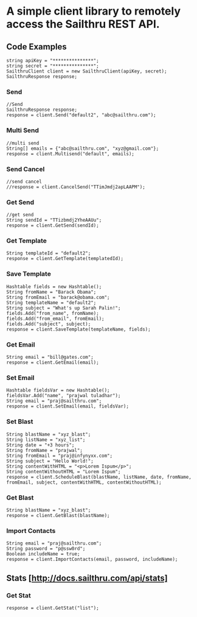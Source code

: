 # A simple client library to remotely access the Sailthru REST API.

## Code Examples
		
	string apiKey = "***************";
	string secret = "***************";
	SailthruClient client = new SailthruClient(apiKey, secret);
	SailthruResponse response;
	
### Send
	//Send
    SailthruResponse response;
    response = client.Send("default2", "abc@sailthru.com");
	
### Multi Send
	//multi send
	String[] emails = {"abc@sailthru.com", "xyz@gmail.com"};
	response = client.Multisend("default", emails);
	
### Send Cancel
	//send cancel
	//response = client.CancelSend("TTimJmdj2apLAAPM");
	
### Get Send
	//get send
	String sendId = "TTizbmdj2YheAAUu";
    response = client.GetSend(sendId);
	
### Get Template
	String templateId = "default2";
	response = client.GetTemplate(templatedId);
	
### Save Template
	Hashtable fields = new Hashtable();
	String fromName = "Barack Obama";
	String fromEmail = "barack@obama.com";
	String templateName = "default2";
	String subject = "What's up Sarah Palin!";
	fields.Add("from_name", fromName);
	fields.Add("from_email", fromEmail);
	fields.Add("subject", subject);
	response = client.SaveTemplate(templateName, fields);
	
### Get Email
	String email = "bill@gates.com";
	response = client.GetEmail(email);
	
### Set Email
	Hashtable fieldsVar = new Hashtable();	
	fieldsVar.Add("name", "prajwal tuladhar");
	String email = "praj@sailthru.com";
	response = client.SetEmail(email, fieldsVar);
	
### Set Blast
	String blastName = "xyz_blast";
	String listName = "xyz_list";
	String date = "+3 hours";
	String fromName = "prajwal";
	String fromEmail = "praj@infynyxx.com";
	String subject = "Hello World!";
	String contentWithHTML = "<p>Lorem Ispum</p>";
	String contentWithoutHTML = "Lorem Ispum";
	response = client.ScheduleBlast(blastName, listName, date, fromName, fromEmail, subject, contentWithHTML, contentWithoutHTML);
	
### Get Blast
	String blastName = "xyz_blast";
    response = client.GetBlast(blastName);
	
### Import Contacts
	String email = "praj@sailthru.com";
	String password = "p@ssw0rd";
	Boolean includeName = true;
	response = client.ImportContacts(email, password, includeName);
	
## Stats [http://docs.sailthru.com/api/stats]
### Get Stat
	response = client.GetStat("list");